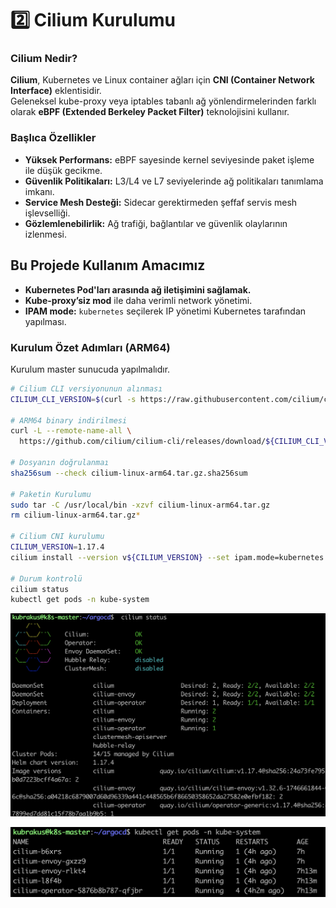 # 2️⃣ Cilium Kurulumu

### Cilium Nedir?

**Cilium**, Kubernetes ve Linux container ağları için **CNI (Container Network Interface)** eklentisidir.  
Geleneksel kube-proxy veya iptables tabanlı ağ yönlendirmelerinden farklı olarak **eBPF (Extended Berkeley Packet Filter)** teknolojisini kullanır.

### Başlıca Özellikler

- **Yüksek Performans:** eBPF sayesinde kernel seviyesinde paket işleme ile düşük gecikme.
- **Güvenlik Politikaları:** L3/L4 ve L7 seviyelerinde ağ politikaları tanımlama imkanı.
- **Service Mesh Desteği:** Sidecar gerektirmeden şeffaf servis mesh işlevselliği.
- **Gözlemlenebilirlik:** Ağ trafiği, bağlantılar ve güvenlik olaylarının izlenmesi.

## Bu Projede Kullanım Amacımız

- **Kubernetes Pod'ları arasında ağ iletişimini sağlamak.**
- **Kube-proxy’siz mod** ile daha verimli network yönetimi.
- **IPAM mode:** `kubernetes` seçilerek IP yönetimi Kubernetes tarafından yapılması.

### Kurulum Özet Adımları (ARM64)

Kurulum master sunucuda yapılmalıdır.

```bash
# Cilium CLI versiyonunun alınması
CILIUM_CLI_VERSION=$(curl -s https://raw.githubusercontent.com/cilium/cilium-cli/main/stable.txt)

# ARM64 binary indirilmesi
curl -L --remote-name-all \
  https://github.com/cilium/cilium-cli/releases/download/${CILIUM_CLI_VERSION}/cilium-linux-arm64.tar.gz{,.sha256sum}

# Dosyanın doğrulanmaı
sha256sum --check cilium-linux-arm64.tar.gz.sha256sum

# Paketin Kurulumu
sudo tar -C /usr/local/bin -xzvf cilium-linux-arm64.tar.gz
rm cilium-linux-arm64.tar.gz*

# Cilium CNI kurulumu
CILIUM_VERSION=1.17.4
cilium install --version v${CILIUM_VERSION} --set ipam.mode=kubernetes

# Durum kontrolü
cilium status
kubectl get pods -n kube-system
```

![cilium-status](./img/image.png)

![cilium-pod-status](./img/image-1.png)
